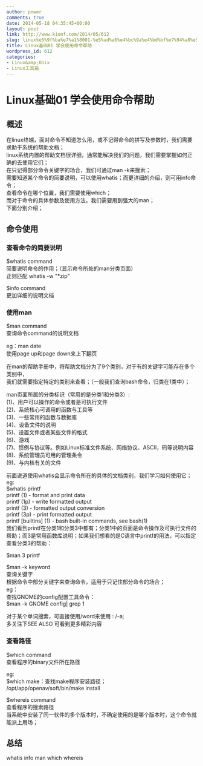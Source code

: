 ```yaml
---
author: power
comments: true
date: 2014-05-18 04:35:45+00:00
layout: post
link: http://www.kionf.com/2014/05/612
slug: linux%e5%9f%ba%e7%a1%8001-%e5%ad%a6%e4%bc%9a%e4%bd%bf%e7%94%a8%e5%91%bd%e4%bb%a4%e5%b8%ae%e5%8a%a9
title: Linux基础01 学会使用命令帮助
wordpress_id: 612
categories:
- Linux&amp;Unix
- Linux工具箱
---
```


# Linux基础01 学会使用命令帮助





## 概述





在linux终端，面对命令不知道怎么用，或不记得命令的拼写及参数时，我们需要求助于系统的帮助文档；     
linux系统内置的帮助文档很详细，通常能解决我们的问题，我们需要掌握如何正确的去使用它们；      
在只记得部分命令关键字的场合，我们可通过man -k来搜索；      
需要知道某个命令的简要说明，可以使用whatis；而更详细的介绍，则可用info命令；      
查看命令在哪个位置，我们需要使用which；      
而对于命令的具体参数及使用方法，我们需要用到强大的man；      
下面分别介绍；





## 命令使用





### 查看命令的简要说明





$whatis command     
简要说明命令的作用；（显示命令所处的man分类页面）      
正则匹配 whatis -w "*zip"





$info command     
更加详细的说明文档 





### 使用man





$man command     
查询命令command的说明文档 





eg：man date     
使用page up和page down来上下翻页





在man的帮助手册中，将帮助文档分为了9个类别，对于有的关键字可能存在多个类别中，     
我们就需要指定特定的类别来查看；（一般我们查询bash命令，归类在1类中）；





man页面所属的分类标识（常用的是分类1和分类3）:     
(1)、用户可以操作的命令或者是可执行文件      
(2)、系统核心可调用的函数与工具等      
(3)、一些常用的函数与数据库      
(4)、设备文件的说明      
(5)、设置文件或者某些文件的格式      
(6)、游戏      
(7)、惯例与协议等。例如Linux标准文件系统、网络协议、ASCⅡ，码等说明内容      
(8)、系统管理员可用的管理条令      
(9)、与内核有关的文件 





前面说道使用whatis会显示命令所在的具体的文档类别，我们学习如何使用它；     
eg:      
$whatis printf      
printf (1) - format and print data      
printf (1p) - write formatted output      
printf (3) - formatted output conversion      
printf (3p) - print formatted output      
printf [builtins] (1) - bash built-in commands, see bash(1)      
我们看到printf在分类1和分类3中都有；分类1中的页面是命令操作及可执行文件的帮助；而3是常用函数库说明；如果我们想看的是C语言中printf的用法，可以指定查看分类3的帮助： 





$man 3 printf





$man -k keyword     
查询关键字      
根据命令中部分关键字来查询命令，适用于只记住部分命令的场合；      
eg：      
查找GNOME的config配置工具命令：      
$man -k GNOME config| grep 1 





对于某个单词搜索，可直接使用/word来使用 : /-a;     
多关注下SEE ALSO 可看到更多精彩内容 





### 查看路径





$which command     
查看程序的binary文件所在路径 





eg:     
$which make：查找make程序安装路径；      
/opt/app/openav/soft/bin/make install





$whereis command     
查看程序的搜索路径      
当系统中安装了同一软件的多个版本时，不确定使用的是哪个版本时，这个命令就能派上用场；





## 总结





whatis info man which whereis



